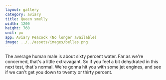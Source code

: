 ```yaml
---
layout: gallery
category: aviary
title: Queen smelly
width: 1200
height: 760
unit: px
app: Aviary Peacock (No longer available)
image: ../../assets/images/belles.png
---
```


The average human male is about sixty percent water. Far as we're concerned, that's a little extravagant. So if you feel a bit dehydrated in this next test, that's normal. We're gonna hit you with some jet engines, and see if we can't get you down to twenty or thirty percent.
